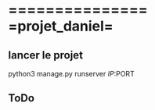 ===============
=projet_daniel=
===============

lancer le projet
----------------

python3 manage.py runserver $IP:$PORT

ToDo
----

